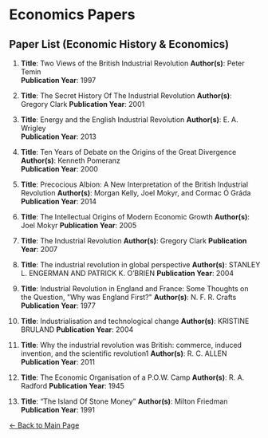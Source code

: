 # Economics Papers

## Paper List (Economic History & Economics)

1. **Title**: Two Views of the British Industrial Revolution
   **Author(s)**: Peter Temin  
   **Publication Year**: 1997

2. **Title**: The Secret History Of The Industrial Revolution 
   **Author(s)**: Gregory Clark
   **Publication Year**: 2001

3. **Title**: Energy and the English Industrial Revolution
   **Author(s)**: E. A. Wrigley  
   **Publication Year**: 2013

4. **Title**: Ten Years of Debate on the Origins of the Great Divergence
   **Author(s)**: Kenneth Pomeranz  
   **Publication Year**: 2000

5. **Title**: Precocious Albion: A New Interpretation of the British Industrial Revolution
   **Author(s)**: Morgan Kelly, Joel Mokyr, and Cormac Ó Gráda
   **Publication Year**: 2014

6. **Title**: The Intellectual Origins of Modern Economic Growth
   **Author(s)**: Joel Mokyr
   **Publication Year**: 2005

7. **Title**: The Industrial Revolution
   **Author(s)**: Gregory Clark
   **Publication Year**: 2007

7. **Title**: The industrial revolution in global perspective
   **Author(s)**: STANLEY L. ENGERMAN AND PATRICK K. O’BRIEN
   **Publication Year**: 2004

8. **Title**: Industrial Revolution in England and France: Some Thoughts on the Question, "Why was England First?"
   **Author(s)**: N. F. R. Crafts
   **Publication Year**: 1977

9. **Title**: Industrialisation and technological change
   **Author(s)**: KRISTINE BRULAND
   **Publication Year**: 2004

10. **Title**: Why the industrial revolution was British: commerce, induced invention, and the scientific revolution1
   **Author(s)**: R. C. ALLEN
   **Publication Year**: 2011

11. **Title**: The Economic Organisation of a P.O.W. Camp
   **Author(s)**: R. A. Radford
   **Publication Year**: 1945


12. **Title**: “The Island Of Stone Money”
   **Author(s)**: Milton Friedman
   **Publication Year**: 1991




[← Back to Main Page](./index.md)



